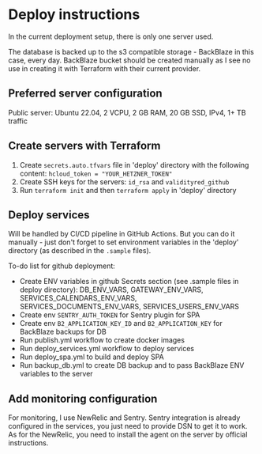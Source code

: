 # Deploy instructions

In the current deployment setup, there is only one server used.

The database is backed up to the s3 compatible storage - BackBlaze in this case, every day. BackBlaze bucket should be created manually as I see no use in creating it with Terraform with their current provider.

## Preferred server configuration

Public server: Ubuntu 22.04, 2 VCPU, 2 GB RAM, 20 GB SSD, IPv4, 1+ TB traffic

## Create servers with Terraform

1. Create `secrets.auto.tfvars` file in 'deploy' directory with the following content: `hcloud_token = "YOUR_HETZNER_TOKEN"`
2. Create SSH keys for the servers: `id_rsa` and `validityred_github`
3. Run `terraform init` and then `terraform apply` in 'deploy' directory

## Deploy services

Will be handled by CI/CD pipeline in GitHub Actions. But you can do it manually - just don't forget to set
environment variables in the 'deploy' directory (as described in the `.sample` files).

To-do list for github deployment:

- Create ENV variables in github Secrets section (see .sample files in deploy directory): DB_ENV_VARS, GATEWAY_ENV_VARS, SERVICES_CALENDARS_ENV_VARS, SERVICES_DOCUMENTS_ENV_VARS, SERVICES_USERS_ENV_VARS
- Create env `SENTRY_AUTH_TOKEN` for Sentry plugin for SPA
- Create env `B2_APPLICATION_KEY_ID` and `B2_APPLICATION_KEY` for BackBlaze backups for DB
- Run publish.yml workflow to create docker images
- Run deploy_services.yml workflow to deploy services
- Run deploy_spa.yml to build and deploy SPA
- Run backup_db.yml to create DB backup and to pass BackBlaze ENV variables to the server

## Add monitoring configuration

For monitoring, I use NewRelic and Sentry. Sentry integration is already configured in the services,
you just need to provide DSN to get it to work. As for the NewRelic, you need to install the agent on the server by official instructions.
